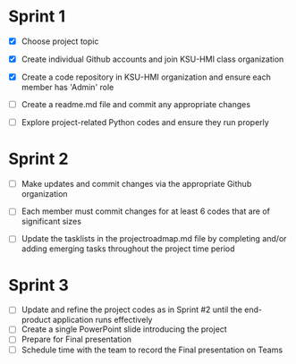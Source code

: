 # Sprint 1

- [x] Choose project topic
- [x] Create individual Github accounts and join KSU-HMI class organization
- [x] Create a code repository in KSU-HMI organization and ensure each member has 'Admin' role
- [ ] Create a readme.md file and commit any appropriate changes
- [ ] Explore project-related Python codes and ensure they run properly


# Sprint 2

- [ ] Make updates and commit changes via the appropriate Github organization
- [ ] Each member must commit changes for at least 6 codes that are of significant sizes
- [ ] Update the tasklists in the projectroadmap.md file by completing and/or adding emerging tasks throughout the project time period


# Sprint 3

- [ ] Update and refine the project codes as in Sprint #2 until the end-product application runs effectively
- [ ] Create a single PowerPoint slide introducing the project
- [ ] Prepare for Final presentation
- [ ] Schedule time with the team to record the Final presentation on Teams
